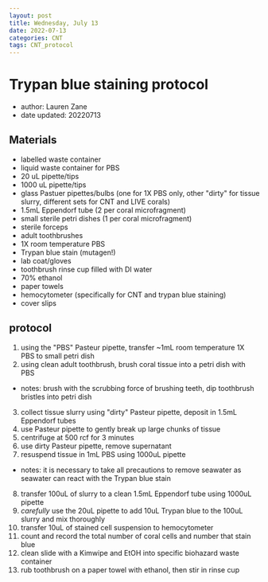 ```yaml
---
layout: post
title: Wednesday, July 13
date: 2022-07-13
categories: CNT
tags: CNT_protocol
---
```

# Trypan blue staining protocol
* author: Lauren Zane
* date updated: 20220713

## Materials
* labelled waste container
* liquid waste container for PBS
* 20 uL pipette/tips
* 1000 uL pipette/tips
* glass Pastuer pipettes/bulbs (one for 1X PBS only, other "dirty" for tissue slurry, different sets for CNT and LIVE corals)
* 1.5mL Eppendorf tube (2 per coral microfragment)
* small sterile petri dishes (1 per coral microfragment)
* sterile forceps
* adult toothbrushes
* 1X room temperature PBS
* Trypan blue stain (mutagen!)
* lab coat/gloves
* toothbrush rinse cup filled with DI water
* 70% ethanol
* paper towels
* hemocytometer (specifically for CNT and trypan blue staining)
* cover slips

## protocol
1. using the "PBS" Pasteur pipette, transfer ~1mL room temperature 1X PBS to small petri dish
2. using clean adult toothbrush, brush coral tissue into a petri dish with PBS
  * notes: brush with the scrubbing force of brushing teeth, dip toothbrush bristles into petri dish
3. collect tissue slurry using "dirty" Pasteur pipette, deposit in 1.5mL Eppendorf tubes
4. use Pasteur pipette to gently break up large chunks of tissue
5. centrifuge at 500 rcf for 3 minutes
6. use dirty Pasteur pipette, remove supernatant
7. resuspend tissue in 1mL PBS using 1000uL pipette
  * notes: it is necessary to take all precautions to remove seawater as seawater can react with the Trypan blue stain
8. transfer 100uL of slurry to a clean 1.5mL Eppendorf tube using 1000uL pipette
9. *carefully* use the 20uL pipette to add 10uL Trypan blue to the 100uL slurry and mix thoroughly
10. transfer 10uL of stained cell suspension to hemocytometer
11. count and record the total number of coral cells and number that stain blue
12. clean slide with a Kimwipe and EtOH into specific biohazard waste container
13. rub toothbrush on a paper towel with ethanol, then stir in rinse cup
